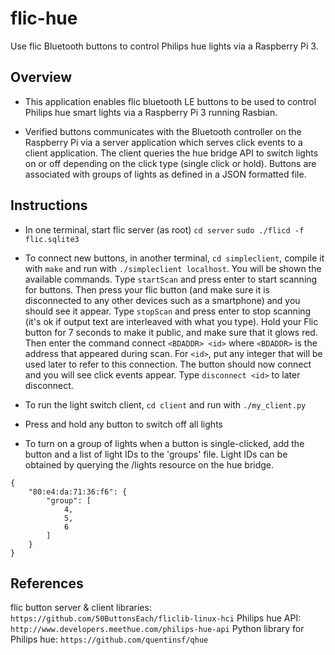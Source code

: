 # flic-hue
Use flic Bluetooth buttons to control Philips hue lights via a Raspberry Pi 3.

## Overview
- This application enables flic bluetooth LE buttons to be used to control Philips hue smart lights via a Raspberry Pi 3 running Rasbian.

- Verified buttons communicates with the Bluetooth controller on the Raspberry Pi via a server application which serves click events to a client application.  The client queries the hue bridge API to switch lights on or off depending on the click type (single click or hold).  Buttons are associated with groups of lights as defined in a JSON formatted file.

## Instructions
- In one terminal, start flic server (as root)
`cd server`
`sudo ./flicd -f flic.sqlite3`

- To connect new buttons, in another terminal, `cd simpleclient`, compile it with `make` and run with `./simpleclient localhost`. You will be shown the available commands. Type `startScan` and press enter to start scanning for buttons. Then press your flic button (and make sure it is disconnected to any other devices such as a smartphone) and you should see it appear. Type `stopScan` and press enter to stop scanning (it's ok if output text are interleaved with what you type). Hold your Flic button for 7 seconds to make it public, and make sure that it glows red. Then enter the command connect `<BDADDR> <id>` where `<BDADDR>` is the address that appeared during scan. For `<id>`, put any integer that will be used later to refer to this connection. The button should now connect and you will see click events appear. Type `disconnect <id>` to later disconnect.

- To run the light switch client, `cd client` and run with `./my_client.py`

- Press and hold any button to switch off all lights

- To turn on a group of lights when a button is single-clicked, add the button and a list of light IDs to the 'groups' file.  Light IDs can be obtained by querying the /lights resource on the hue bridge.
```
{
    "80:e4:da:71:36:f6": {
        "group": [
            4,
            5,
            6
        ]
    }
}
```

## References
flic button server & client libraries: `https://github.com/50ButtonsEach/fliclib-linux-hci`
Philips hue API: `http://www.developers.meethue.com/philips-hue-api`
Python library for Philips hue: `https://github.com/quentinsf/qhue`

